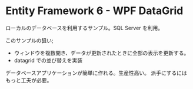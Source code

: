 
# Entity Framework 6 - WPF DataGrid

ローカルのデータベースを利用するサンプル。SQL Server を利用。

このサンプルの狙い;
 - ウィンドウを複数開き、データが更新されたときに全部の表示を更新する。
 - datagrid での並び替えを実装
 

データベースアプリケーションが簡単に作れる。生産性高い。
派手にするにはもっと工夫が必要。

